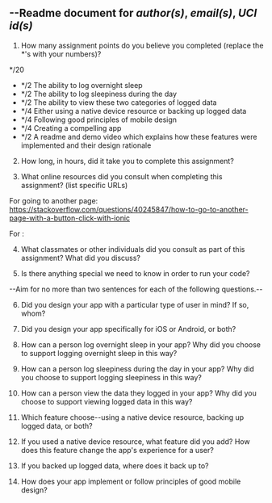 --Readme document for *author(s)*, *email(s)*, *UCI id(s)*
--

1. How many assignment points do you believe you completed (replace the *'s with your numbers)?

*/20
- */2 The ability to log overnight sleep
- */2 The ability to log sleepiness during the day
- */2 The ability to view these two categories of logged data
- */4 Either using a native device resource or backing up logged data
- */4 Following good principles of mobile design
- */4 Creating a compelling app
- */2 A readme and demo video which explains how these features were implemented and their design rationale

2. How long, in hours, did it take you to complete this assignment?



3. What online resources did you consult when completing this assignment? (list specific URLs)

For going to another page: https://stackoverflow.com/questions/40245847/how-to-go-to-another-page-with-a-button-click-with-ionic

For :


4. What classmates or other individuals did you consult as part of this assignment? What did you discuss?



5. Is there anything special we need to know in order to run your code?



--Aim for no more than two sentences for each of the following questions.--


6. Did you design your app with a particular type of user in mind? If so, whom?



7. Did you design your app specifically for iOS or Android, or both?



8. How can a person log overnight sleep in your app? Why did you choose to support logging overnight sleep in this way?



9. How can a person log sleepiness during the day in your app? Why did you choose to support logging sleepiness in this way?



10. How can a person view the data they logged in your app? Why did you choose to support viewing logged data in this way?



11. Which feature choose--using a native device resource, backing up logged data, or both?



12. If you used a native device resource, what feature did you add? How does this feature change the app's experience for a user?



13. If you backed up logged data, where does it back up to?


14. How does your app implement or follow principles of good mobile design?

